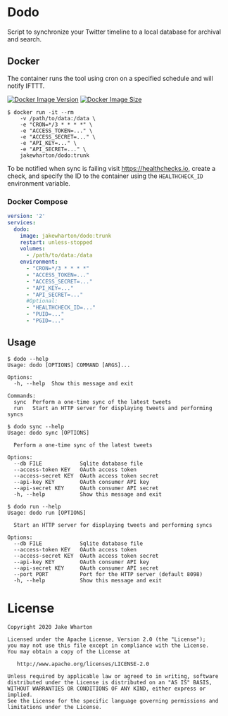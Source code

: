 # Dodo

Script to synchronize your Twitter timeline to a local database for archival and search.

## Docker

The container runs the tool using cron on a specified schedule and will notify IFTTT.

[![Docker Image Version](https://img.shields.io/docker/v/jakewharton/dodo?sort=semver)][hub]
[![Docker Image Size](https://img.shields.io/docker/image-size/jakewharton/dodo)][layers]

 [hub]: https://hub.docker.com/r/jakewharton/dodo/
 [layers]: https://microbadger.com/images/jakewharton/dodo

```
$ docker run -it --rm
    -v /path/to/data:/data \
    -e "CRON=*/3 * * * *" \
    -e "ACCESS_TOKEN=..." \
    -e "ACCESS_SECRET=..." \
    -e "API_KEY=..." \
    -e "API_SECRET=..." \
    jakewharton/dodo:trunk
```

To be notified when sync is failing visit https://healthchecks.io, create a check, and specify
the ID to the container using the `HEALTHCHECK_ID` environment variable.

### Docker Compose

```yaml
version: '2'
services:
  dodo:
    image: jakewharton/dodo:trunk
    restart: unless-stopped
    volumes:
      - /path/to/data:/data
    environment:
      - "CRON=*/3 * * * *"
      - "ACCESS_TOKEN=..."
      - "ACCESS_SECRET=..."
      - "API_KEY=..."
      - "API_SECRET=..."
      #Optional:
      - "HEALTHCHECK_ID=..."
      - "PUID=..."
      - "PGID=..."
```

## Usage

```
$ dodo --help
Usage: dodo [OPTIONS] COMMAND [ARGS]...

Options:
  -h, --help  Show this message and exit

Commands:
  sync  Perform a one-time sync of the latest tweets
  run   Start an HTTP server for displaying tweets and performing syncs
```
```
$ dodo sync --help
Usage: dodo sync [OPTIONS]

  Perform a one-time sync of the latest tweets

Options:
  --db FILE            Sqlite database file
  --access-token KEY   OAuth access token
  --access-secret KEY  OAuth access token secret
  --api-key KEY        OAuth consumer API key
  --api-secret KEY     OAuth consumer API secret
  -h, --help           Show this message and exit
```
```
$ dodo run --help
Usage: dodo run [OPTIONS]

  Start an HTTP server for displaying tweets and performing syncs

Options:
  --db FILE            Sqlite database file
  --access-token KEY   OAuth access token
  --access-secret KEY  OAuth access token secret
  --api-key KEY        OAuth consumer API key
  --api-secret KEY     OAuth consumer API secret
  --port PORT          Port for the HTTP server (default 8098)
  -h, --help           Show this message and exit
```


# License

    Copyright 2020 Jake Wharton

    Licensed under the Apache License, Version 2.0 (the "License");
    you may not use this file except in compliance with the License.
    You may obtain a copy of the License at

       http://www.apache.org/licenses/LICENSE-2.0

    Unless required by applicable law or agreed to in writing, software
    distributed under the License is distributed on an "AS IS" BASIS,
    WITHOUT WARRANTIES OR CONDITIONS OF ANY KIND, either express or implied.
    See the License for the specific language governing permissions and
    limitations under the License.
